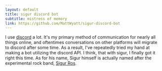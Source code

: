 ```yaml
---
layout: default
title: sigur discord bot
subtitle: mistress of memory
link: https://github.com/MattWyatt/sigur-discord-bot
---
```

I use [discord](https://discordapp.com) a lot. It's my primary method of communication for nearly all things online, and oftentimes conversations on other platforms will migrate to discord after some time. As a result, I've repeatedly tried my hand at making a bot utilizing the discord API. I think, that with sigur, I finally got it right this time. As for his name, Sigur himself is actually named after the experimental rock band, [Sigur Ros](https://www.youtube.com/watch?v=hnAwPeqrdAk).